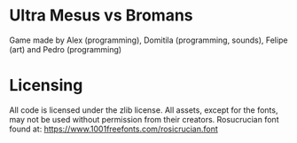# Ultra Mesus vs Bromans
Game made by Alex (programming), Domitila (programming, sounds), Felipe (art) and Pedro (programming)

# Licensing
All code is licensed under the zlib license.
All assets, except for the fonts, may not be used without permission from their creators.
Rosucrucian font found at: https://www.1001freefonts.com/rosicrucian.font
